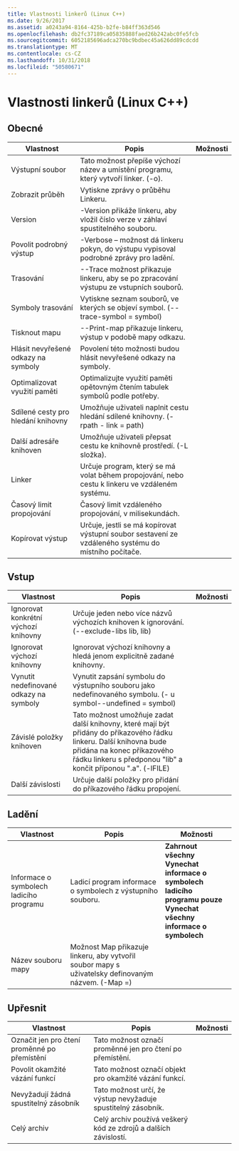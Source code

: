 ```yaml
---
title: Vlastnosti linkerů (Linux C++)
ms.date: 9/26/2017
ms.assetid: a0243a94-8164-425b-b2fe-b84ff363d546
ms.openlocfilehash: db2fc37189ca05835888faed26b242abc0fe5fcb
ms.sourcegitcommit: 6052185696adca270bc9bdbec45a626dd89cdcdd
ms.translationtype: MT
ms.contentlocale: cs-CZ
ms.lasthandoff: 10/31/2018
ms.locfileid: "50580671"
---
```

# <a name="linker-properties-linux-c"></a>Vlastnosti linkerů (Linux C++)

## <a name="general"></a>Obecné

Vlastnost | Popis | Možnosti
--- | ---| ---
Výstupní soubor | Tato možnost přepíše výchozí název a umístění programu, který vytvoří linker. (-o).
Zobrazit průběh | Vytiskne zprávy o průběhu Linkeru.
Version | -Version přikáže linkeru, aby vložil číslo verze v záhlaví spustitelného souboru.
Povolit podrobný výstup | -Verbose – možnost dá linkeru pokyn, do výstupu vypisoval podrobné zprávy pro ladění.
Trasování | --Trace možnost přikazuje linkeru, aby se po zpracování výstupu ze vstupních souborů.
Symboly trasování | Vytiskne seznam souborů, ve kterých se objeví symbol. (--trace-symbol = symbol)
Tisknout mapu | --Print-map přikazuje linkeru, výstup v podobě mapy odkazu.
Hlásit nevyřešené odkazy na symboly | Povolení této možnosti budou hlásit nevyřešené odkazy na symboly.
Optimalizovat využití paměti | Optimalizujte využití paměti opětovným čtením tabulek symbolů podle potřeby.
Sdílené cesty pro hledání knihovny | Umožňuje uživateli naplnit cestu hledání sdílené knihovny. (- rpath - link = path)
Další adresáře knihoven | Umožňuje uživateli přepsat cestu ke knihovně prostředí. (-L složka).
Linker | Určuje program, který se má volat během propojování, nebo cestu k linkeru ve vzdáleném systému.
Časový limit propojování | Časový limit vzdáleného propojování, v milisekundách.
Kopírovat výstup | Určuje, jestli se má kopírovat výstupní soubor sestavení ze vzdáleného systému do místního počítače.

## <a name="input"></a>Vstup

Vlastnost | Popis | Možnosti
--- | ---| ---
Ignorovat konkrétní výchozí knihovny | Určuje jeden nebo více názvů výchozích knihoven k ignorování. (--exclude-libs lib, lib)
Ignorovat výchozí knihovny | Ignorovat výchozí knihovny a hledá jenom explicitně zadané knihovny.
Vynutit nedefinované odkazy na symboly | Vynutit zapsání symbolu do výstupního souboru jako nedefinovaného symbolu. (- u symbol--undefined = symbol)
Závislé položky knihoven | Tato možnost umožňuje zadat další knihovny, které mají být přidány do příkazového řádku linkeru. Další knihovna bude přidána na konec příkazového řádku linkeru s předponou "lib" a končit příponou ".a".  (-lFILE)
Další závislosti | Určuje další položky pro přidání do příkazového řádku propojení.

## <a name="debugging"></a>Ladění

Vlastnost | Popis | Možnosti
--- | ---| ---
Informace o symbolech ladicího programu | Ladicí program informace o symbolech z výstupního souboru. | **Zahrnout všechny**<br>**Vynechat informace o symbolech ladicího programu pouze**<br>**Vynechat všechny informace o symbolech**<br>
Název souboru mapy | Možnost Map přikazuje linkeru, aby vytvořil soubor mapy s uživatelsky definovaným názvem. (-Map =)

## <a name="advanced"></a>Upřesnit

Vlastnost | Popis | Možnosti
--- | ---| ---
Označit jen pro čtení proměnné po přemístění | Tato možnost označí proměnné jen pro čtení po přemístění.
Povolit okamžité vázání funkcí | Tato možnost označí objekt pro okamžité vázání funkcí.
Nevyžadují žádná spustitelný zásobník | Tato možnost určí, že výstup nevyžaduje spustitelný zásobník.
Celý archiv | Celý archiv používá veškerý kód ze zdrojů a dalších závislostí.
